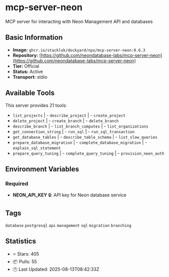 # mcp-server-neon

MCP server for interacting with Neon Management API and databases

## Basic Information

- **Image:** `ghcr.io/stacklok/dockyard/npx/mcp-server-neon:0.6.3`
- **Repository:** [https://github.com/neondatabase-labs/mcp-server-neon](https://github.com/neondatabase-labs/mcp-server-neon)
- **Tier:** Official
- **Status:** Active
- **Transport:** stdio

## Available Tools

This server provides 21 tools:

- `list_projects` | - `describe_project` | - `create_project`
- `delete_project` | - `create_branch` | - `delete_branch`
- `describe_branch` | - `list_branch_computes` | - `list_organizations`
- `get_connection_string` | - `run_sql` | - `run_sql_transaction`
- `get_database_tables` | - `describe_table_schema` | - `list_slow_queries`
- `prepare_database_migration` | - `complete_database_migration` | - `explain_sql_statement`
- `prepare_query_tuning` | - `complete_query_tuning` | - `provision_neon_auth`

## Environment Variables

### Required

- **NEON_API_KEY** 🔒: API key for Neon database service

## Tags

`database` `postgresql` `api` `management` `sql` `migration` `branching` 

## Statistics

- ⭐ Stars: 405
- 📦 Pulls: 55
- 🕐 Last Updated: 2025-08-13T08:42:33Z
